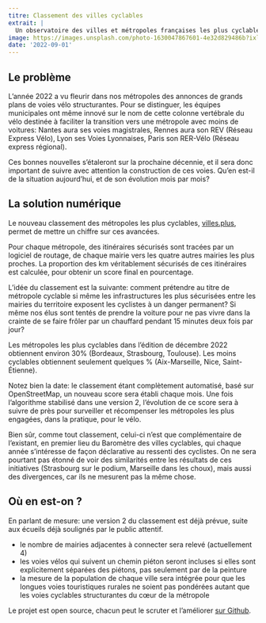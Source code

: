```yaml
---
titre: Classement des villes cyclables
extrait: |
  Un observatoire des villes et métropoles françaises les plus cyclables
image: https://images.unsplash.com/photo-1630047867601-4e32d829486b?ixlib=rb-4.0.3&ixid=MnwxMjA3fDB8MHxwaG90by1wYWdlfHx8fGVufDB8fHx8&auto=format&fit=crop&w=687&q=80
date: '2022-09-01'
---
```


## Le problème

L’année 2022 a vu fleurir dans nos métropoles des annonces de grands plans de voies vélo structurantes. Pour se distinguer, les équipes municipales ont même innové sur le nom de cette colonne vertébrale du vélo destinée à faciliter la transition vers une métropole avec moins de voitures: Nantes aura ses voies magistrales, Rennes aura son REV (Réseau Express Vélo), Lyon ses Voies Lyonnaises, Paris son RER-Vélo (Réseau express régional).

Ces bonnes nouvelles s’étaleront sur la prochaine décennie, et il sera donc important de suivre avec attention la construction de ces voies. Qu’en est-il de la situation aujourd’hui, et de son évolution mois par mois?

## La solution numérique

Le nouveau classement des métropoles les plus cyclables, [villes.plus](https://villes.plus/cyclables), permet de mettre un chiffre sur ces avancées.

Pour chaque métropole, des itinéraires sécurisés sont tracées par un logiciel de routage, de chaque mairie vers les quatre autres mairies les plus proches. La proportion des km véritablement sécurisés de ces itinéraires est calculée, pour obtenir un score final en pourcentage.

L’idée du classement est la suivante: comment prétendre au titre de métropole cyclable si même les infrastructures les plus sécurisées entre les mairies du territoire exposent les cyclistes à un danger permanent? Si même nos élus sont tentés de prendre la voiture pour ne pas vivre dans la crainte de se faire frôler par un chauffard pendant 15 minutes deux fois par jour?

Les métropoles les plus cyclables dans l’édition de décembre 2022 obtiennent environ 30% (Bordeaux, Strasbourg, Toulouse). Les moins cyclables obtiennent seulement quelques % (Aix-Marseille, Nice, Saint-Étienne).

Notez bien la date: le classement étant complètement automatisé, basé sur OpenStreetMap, un nouveau score sera établi chaque mois. Une fois l’algorithme stabilisé dans une version 2, l’évolution de ce score sera à suivre de près pour surveiller et récompenser les métropoles les plus engagées, dans la pratique, pour le vélo.

Bien sûr, comme tout classement, celui-ci n’est que complémentaire de l’existant, en premier lieu du Baromètre des villes cyclables, qui chaque année s’intéresse de façon déclarative au ressenti des cyclistes. On ne sera pourtant pas étonné de voir des similarités entre les résultats de ces initiatives (Strasbourg sur le podium, Marseille dans les choux), mais aussi des divergences, car ils ne mesurent pas la même chose.

## Où en est-on ?

En parlant de mesure: une version 2 du classement est déjà prévue, suite aux écueils déjà soulignés par le public attentif.

- le nombre de mairies adjacentes à connecter sera relevé (actuellement 4)
- les voies vélos qui suivent un chemin piéton seront incluses si elles sont explicitement séparées des piétons, pas seulement par de la peinture
- la mesure de la population de chaque ville sera intégrée pour que les longues voies touristiques rurales ne soient pas pondérées autant que les voies cyclables structurantes du cœur de la métropole

Le projet est open source, chacun peut le scruter et l’améliorer [sur Github](https://github.com/laem/villes.plus/issues?q=is%3Aissue+is%3Aopen+label%3ACyclable).
